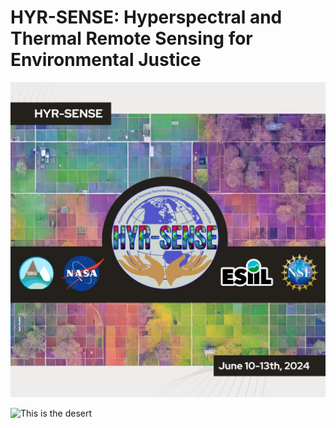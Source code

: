 # HYR-SENSE: Hyperspectral and Thermal Remote Sensing for Environmental Justice
![](./assets/esiil_content/Hyrsense.jpeg)



![This is the desert](assets/desert)
